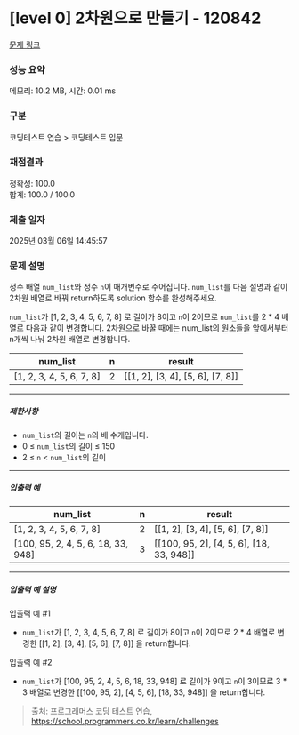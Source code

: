 # [level 0] 2차원으로 만들기 - 120842 

[문제 링크](https://school.programmers.co.kr/learn/courses/30/lessons/120842?language=python3) 

### 성능 요약

메모리: 10.2 MB, 시간: 0.01 ms

### 구분

코딩테스트 연습 > 코딩테스트 입문

### 채점결과

정확성: 100.0<br/>합계: 100.0 / 100.0

### 제출 일자

2025년 03월 06일 14:45:57

### 문제 설명

<p>정수 배열 <code>num_list</code>와 정수&nbsp;<code>n</code>이 매개변수로 주어집니다. <code>num_list</code>를 다음 설명과 같이 2차원 배열로 바꿔 return하도록 solution 함수를 완성해주세요.</p>

<p><code>num_list</code>가 [1, 2, 3, 4, 5, 6, 7, 8] 로 길이가 8이고 <code>n</code>이 2이므로 <code>num_list</code>를 2 * 4 배열로 다음과 같이 변경합니다. 2차원으로 바꿀 때에는 num_list의 원소들을 앞에서부터 n개씩 나눠 2차원 배열로 변경합니다.</p>
<table class="table">
        <thead><tr>
<th>num_list</th>
<th>n</th>
<th>result</th>
</tr>
</thead>
        <tbody><tr>
<td>[1, 2, 3, 4, 5, 6, 7, 8]</td>
<td>2</td>
<td>[[1, 2], [3, 4], [5, 6], [7, 8]]</td>
</tr>
</tbody>
      </table>
<hr>

<h5>제한사항</h5>

<ul>
<li><code>num_list</code>의 길이는&nbsp;<code>n</code>의 배 수개입니다.</li>
<li>0 ≤ <code>num_list</code>의 길이 ≤ 150</li>
<li>2 ≤ <code>n</code> &lt; <code>num_list</code>의 길이</li>
</ul>

<hr>

<h5>입출력 예</h5>
<table class="table">
        <thead><tr>
<th>num_list</th>
<th>n</th>
<th>result</th>
</tr>
</thead>
        <tbody><tr>
<td>[1, 2, 3, 4, 5, 6, 7, 8]</td>
<td>2</td>
<td>[[1, 2], [3, 4], [5, 6], [7, 8]]</td>
</tr>
<tr>
<td>[100, 95, 2, 4, 5, 6, 18, 33, 948]</td>
<td>3</td>
<td>[[100, 95, 2], [4, 5, 6], [18, 33, 948]]</td>
</tr>
</tbody>
      </table>
<hr>

<h5>입출력 예 설명</h5>

<p>입출력 예 #1</p>

<ul>
<li><code>num_list</code>가 [1, 2, 3, 4, 5, 6, 7, 8] 로 길이가 8이고 <code>n</code>이 2이므로 2 * 4 배열로 변경한 [[1, 2], [3, 4], [5, 6], [7, 8]] 을 return합니다.</li>
</ul>

<p>입출력 예 #2</p>

<ul>
<li><code>num_list</code>가 [100, 95, 2, 4, 5, 6, 18, 33, 948] 로 길이가 9이고 <code>n</code>이 3이므로 3 * 3 배열로 변경한 [[100, 95, 2], [4, 5, 6], [18, 33, 948]] 을 return합니다.</li>
</ul>


> 출처: 프로그래머스 코딩 테스트 연습, https://school.programmers.co.kr/learn/challenges